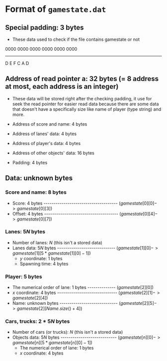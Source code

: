 # Format of `gamestate.dat`

## Special padding: 3 bytes
- These data used to check if the file contains gamestate or not

0000 0000  0000 0000  0000 0000
---- ----  ---- ----  ---- ----
D    E     F    C     A    D

## Address of read pointer a: 32 bytes (= 8 address at most, each address is an integer)
- These data will be stored right after the checking padding, it use for seek the read pointer for easier read data because there are some data that doesn't have a specifically size like name of player (type string) and more.

- Address of score and name: 4 bytes
- Address of lanes' data: 4 bytes
- Address of player's data: 4 bytes
- Address of other objects' data: 16 bytes
- Padding: 4 bytes

## Data: unknown bytes

### Score and name: $8$ bytes

- Score: 4 bytes ------------------------------------- ($gamestate[0][0] -> gamestate[0][3]$)
- Offset: 4 bytes ------------------------------------- ($gamestate[0][4] -> gamestate[0][7]$)

### Lanes: $5N$ bytes

- Number of lanes: $N$ (this isn't a stored data)
- Lanes data: $5N$ bytes ----------------------------- ($gamestate[1][0] -> gamestate[1][5 * gamestate[1][0] - 1]$)
  - $y$ coordinate: $1$ bytes
  - Spawning time: $4$ bytes

### Player: 5 bytes

- The numerical order of lane: 1 bytes -------------- ($gamestate[2][0]$)
- $x$ coordinate: 4 bytes ------------------------------ ($gamestate[2][1] -> gamestate[2][4]$)
- Name: unknown bytes ----------------------------- ($gamestate[2][5] -> gamestate[2][Name.size() + 4]$)

### Cars, trucks: $2 * 5N$ bytes

- Number of cars (or trucks): $N$ (this isn't a stored data)
- Objects data: $5N$ bytes ---------------------------- ($gamestate[n][0] -> gamestate[n][5 * gamestate[n][0] - 1]$)
  - The numerical order of lane: 1 bytes
  - $x$ coordinate: 4 bytes